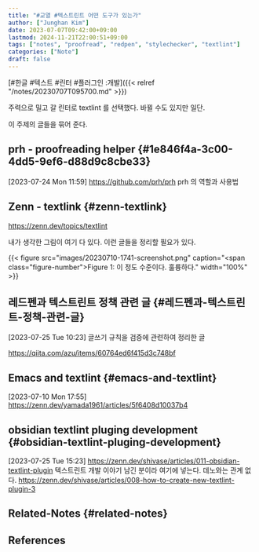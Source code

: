 ```yaml
---
title: "#교열 #텍스트린트 어떤 도구가 있는가"
author: ["Junghan Kim"]
date: 2023-07-07T09:42:00+09:00
lastmod: 2024-11-21T22:00:51+09:00
tags: ["notes", "proofread", "redpen", "stylechecker", "textlint"]
categories: ["Note"]
draft: false
---
```


[#한글 #텍스트 #린터 #플러그인 :개발]({{< relref "/notes/20230707T095700.md" >}})

주력으로 밀고 갈 린터로 textlint 를 선택했다. 바뀔 수도 있지만 일단.

이 주제의 글들을 묶어 준다.


## prh - proofreading helper {#1e846f4a-3c00-4dd5-9ef6-d88d9c8cbe33}

<span class="timestamp-wrapper"><span class="timestamp">[2023-07-24 Mon 11:59]</span></span> <https://github.com/prh/prh> prh 의 역할과 사용법


## Zenn - textlink {#zenn-textlink}

<https://zenn.dev/topics/textlint>

내가 생각한 그림이 여기 다 있다. 이런 글들을 정리할 필요가 있다.

{{< figure src="images/20230710-1741-screenshot.png" caption="<span class=\"figure-number\">Figure 1: </span>이 정도 수준이다. 훌륭하다." width="100%" >}}


## 레드펜과 텍스트린트 정책 관련 글 {#레드펜과-텍스트린트-정책-관련-글}

<span class="timestamp-wrapper"><span class="timestamp">[2023-07-25 Tue 10:23]</span></span> 글쓰기 규칙을 검증에 관련하여 정리한 글

<https://qiita.com/azu/items/60764ed6f415d3c748bf>


## Emacs and textlint {#emacs-and-textlint}

<span class="timestamp-wrapper"><span class="timestamp">[2023-07-10 Mon 17:55]</span></span> <https://zenn.dev/yamada1961/articles/5f6408d10037b4>


## obsidian textlint pluging development {#obsidian-textlint-pluging-development}

<span class="timestamp-wrapper"><span class="timestamp">[2023-07-25 Tue 15:23]</span></span> <https://zenn.dev/shivase/articles/011-obsidian-textlint-plugin> 텍스트린트 개발 이야기 남긴 분이라 여기에 넣는다. 데노와는 관계 없다. <https://zenn.dev/shivase/articles/008-how-to-create-new-textlint-plugin-3>


## Related-Notes {#related-notes}

## References

<style>.csl-entry{text-indent: -1.5em; margin-left: 1.5em;}</style><div class="csl-bib-body">
</div>
